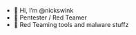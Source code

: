- 👋 Hi, I’m @nickswink
- 👀 Pentester / Red Teamer
- 🌱 Red Teaming tools and malware stuffz


<!---
nickswink/nickswink is a ✨ special ✨ repository because its `README.md` (this file) appears on your GitHub profile.
You can click the Preview link to take a look at your changes.
--->
